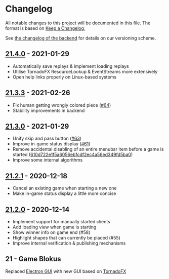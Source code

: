 # Changelog
All notable changes to this project will be documented in this file.
The format is based on [Keep a Changelog](https://keepachangelog.com/en/1.0.0),

See [the changelog of the backend](https://github.com/CAU-Kiel-Tech-Inf/backend/blob/master/CHANGELOG.md)
for details on our versioning scheme.

## [21.4.0](https://github.com/CAU-Kiel-Tech-Inf/gui/commits/21.4.0) - 2021-01-29
- Automatically save replays & implement loading replays
- Utilise TornadoFX ResourceLookup & EventStreams more extensively
- Open help links properly on Linux-based systems

## [21.3.3](https://github.com/CAU-Kiel-Tech-Inf/gui/commits/21.3.3) - 2021-02-26
- Fix human getting wrongly colored piece ([#64](https://github.com/CAU-Kiel-Tech-Inf/gui/pull/64))
- Stability improvements in backend

## [21.3.0](https://github.com/CAU-Kiel-Tech-Inf/gui/commits/21.3.0) - 2021-01-29
- Unify skip and pass button ([#63](https://github.com/CAU-Kiel-Tech-Inf/gui/pull/63))
- Improve in-game status display ([#61](https://github.com/CAU-Kiel-Tech-Inf/gui/pull/61))
- Remove accidental disabling of an entire menubar item before a game is started ([610d722e1f5a6056ebfcdf2ec4a56ed349fd5ba0](https://github.com/CAU-Kiel-Tech-Inf/gui/commit/610d722e1f5a6056ebfcdf2ec4a56ed349fd5ba0))
- Improve some internal algorithms

## [21.2.1](https://github.com/CAU-Kiel-Tech-Inf/gui/commits/21.2.1) - 2020-12-18
- Cancel an existing game when starting a new one
- Make in-game status display a little more concise

## [21.2.0](https://github.com/CAU-Kiel-Tech-Inf/gui/commits/21.2.0) - 2020-12-14
- Implement support for manually started clients
- Add loading view when game is starting
- Show winner info on game end (#58)
- Highlight shapes that can currently be placed (#55)
- Improve internal verification & publishing mechanisms

## 21 - Game Blokus
Replaced [Electron GUI](https://github.com/CAU-Kiel-Tech-Inf/gui-electron) with new GUI based on [TornadoFX](https://github.com/edvin/tornadofx2)
